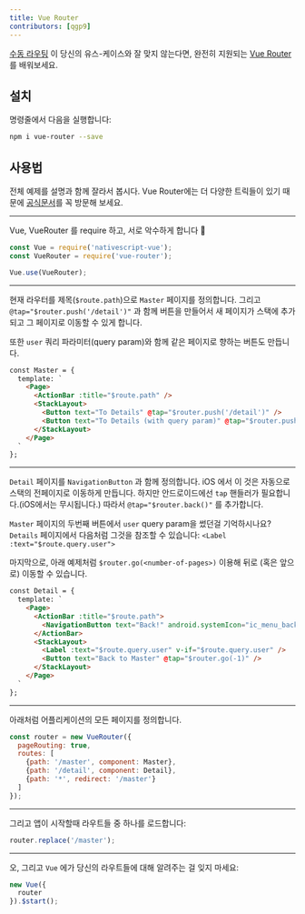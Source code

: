 ```yaml
---
title: Vue Router
contributors: [qgp9]
---
```


[수동 라우팅](/ko/docs/routing/manual-routing) 이 당신의 유스-케이스와 잘 맞지 않는다면, 완전히 지원되는 [Vue Router](https://router.vuejs.org/kr) 를 배워보세요.

## 설치
명령줄에서 다음을 실행합니다:
```bash
npm i vue-router --save
```

## 사용법
전체 예제를 설명과 함께 잘라서 봅시다.
Vue Router에는 더 다양한 트릭들이 있기 때문에 [공식문서](https://router.vuejs.org/kr)를 꼭 방문해 보세요.

---
Vue, VueRouter 를 require 하고, 서로 악수하게 합니다 🤝
```js
const Vue = require('nativescript-vue');
const VueRouter = require('vue-router');

Vue.use(VueRouter);
```

---
현재 라우터를 제목(`$route.path`)으로 `Master` 페이지를 정의합니다.
그리고 `@tap="$router.push('/detail')"` 과 함께 버튼을  만들어서 새 페이지가 스택에 추가되고 그 페이지로 이동할 수 있게 합니다.

또한 `user` 쿼리 파라미터(query param)와 함께 같은 페이지로 향하는 버튼도 만듭니다.
```html
const Master = {
  template: `
    <Page>
      <ActionBar :title="$route.path" />
      <StackLayout>
        <Button text="To Details" @tap="$router.push('/detail')" />
        <Button text="To Details (with query param)" @tap="$router.push('/detail?user=John+Appleseed')"></Button>
      </StackLayout>
    </Page>
  `
};
```

---
`Detail` 페이지를 `NavigationButton` 과 함께 정의합니다.
iOS 에서 이 것은 자동으로 스택의 전페이지로 이동하게 만듭니다.
하지만 안드로이드에선 `tap` 핸들러가 필요합니다.(iOS에서는 무시됩니다.)
따라서  `@tap="$router.back()"` 를 추가합니다.

`Master` 페이지의 두번째 버튼에서 `user` query param을 썼던걸 기억하시나요?
`Details` 페이지에서 다음처럼 그것을 참조할 수 있습니다:
`<Label :text="$route.query.user">`

마지막으로, 아래 예제처럼 `$router.go(<number-of-pages>)` 이용해 뒤로 (혹은 앞으로) 이동할 수 있습니다.

```html
const Detail = {
  template: `
    <Page>
      <ActionBar :title="$route.path">
        <NavigationButton text="Back!" android.systemIcon="ic_menu_back" @tap="$router.back()" />
      </ActionBar>
      <StackLayout>
        <Label :text="$route.query.user" v-if="$route.query.user" />
        <Button text="Back to Master" @tap="$router.go(-1)" />
      </StackLayout>
    </Page>
  `
};
```

---
아래처럼 어플리케이션의 모든 페이지를 정의합니다.
```js
const router = new VueRouter({
  pageRouting: true,
  routes: [
    {path: '/master', component: Master},
    {path: '/detail', component: Detail},
    {path: '*', redirect: '/master'}
  ]
});
```

---
그리고 앱이 시작할때 라우트들 중 하나를 로드합니다:
```js
router.replace('/master');
```

---
오, 그리고 `Vue` 에가 당신의 라우트들에 대해 알려주는 걸 잊지 마세요:
```js
new Vue({
  router
}).$start();
```
